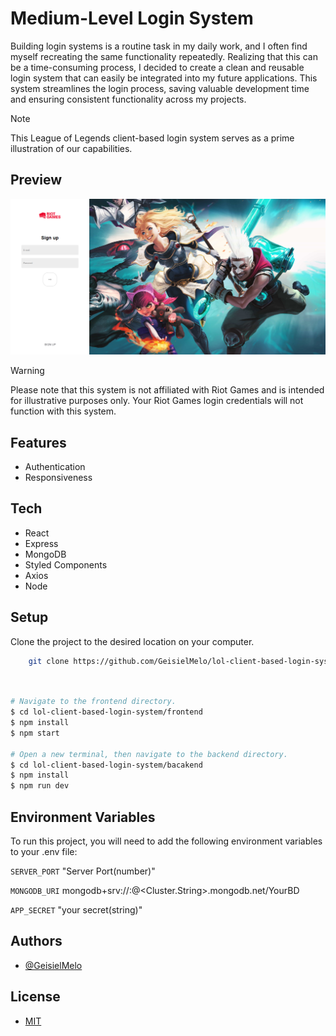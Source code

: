 # Medium-Level Login System 

Building login systems is a routine task in my daily work, and I often find myself recreating the same functionality repeatedly. Realizing that this can be a time-consuming process, I decided to create a clean and reusable login system that can easily be integrated into my future applications. This system streamlines the login process, saving valuable development time and ensuring consistent functionality across my projects.

> [!NOTE]  
> This League of Legends client-based login system serves as a prime illustration of our capabilities.

## Preview

![App Screenshot](https://github.com/GeisielMelo/lol-client-based-login-system/blob/main/frontend/src/images/preview.png?raw=true)

> [!WARNING]  
> Please note that this system is not affiliated with Riot Games and is intended for illustrative purposes only. Your Riot Games login credentials will not function with this system.

## Features

- Authentication
- Responsiveness

## Tech

- React
- Express
- MongoDB
- Styled Components
- Axios
- Node

## Setup

Clone the project to the desired location on your computer.
```bash
    git clone https://github.com/GeisielMelo/lol-client-based-login-system.git
```

```bash


# Navigate to the frontend directory.
$ cd lol-client-based-login-system/frontend
$ npm install
$ npm start

# Open a new terminal, then navigate to the backend directory.
$ cd lol-client-based-login-system/bacakend
$ npm install
$ npm run dev
```

## Environment Variables

To run this project, you will need to add the following environment variables to your .env file:

`SERVER_PORT` "Server Port(number)"

`MONGODB_URI` mongodb+srv://<user>:<password>@<Cluster.String>.mongodb.net/YourBD

`APP_SECRET` "your secret(string)"

## Authors

- [@GeisielMelo](https://github.com/GeisielMelo)

## License

- [MIT](https://choosealicense.com/licenses/mit/)